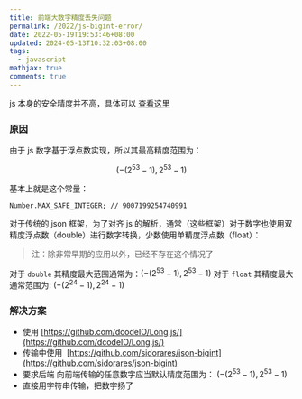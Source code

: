```yaml
---
title: 前端大数字精度丢失问题
permalink: /2022/js-bigint-error/
date: 2022-05-19T19:53:46+08:00
updated: 2024-05-13T10:32:03+08:00
tags:
  - javascript
mathjax: true
comments: true
---
```


js 本身的安全精度并不高，具体可以 [查看这里](https://developer.mozilla.org/en-US/docs/Web/JavaScript/Reference/Global_Objects/Number/MAX_SAFE_INTEGER)

<!-- more -->

### 原因

由于 js 数字基于浮点数实现，所以其最高精度范围为：

$$(-(2^{53}-1),2^{53}-1)$$

基本上就是这个常量：

```
Number.MAX_SAFE_INTEGER; // 9007199254740991
```


对于传统的 json 框架，为了对齐 js 的解析，通常（这些框架）对于数字也使用双精度浮点数（double）进行数字转换，少数使用单精度浮点数（float）：

> 注：除非常早期的应用以外，已经不存在这个情况了

对于 `double` 其精度最大范围通常为：$(-(2^{53}-1),2^{53}-1)$
对于 `float` 其精度最大通常范围为:  $(-(2^{24}-1),2^{24}-1)$

### 解决方案

+ 使用 [https://github.com/dcodeIO/Long.js/](https://github.com/dcodeIO/Long.js/)
+ 传输中使用  [https://github.com/sidorares/json-bigint](https://github.com/sidorares/json-bigint)
+ 要求后端 向前端传输的任意数字应当默认精度范围为： $(-(2^{53}-1),2^{53}-1)$
+ 直接用字符串传输，把数字扬了

